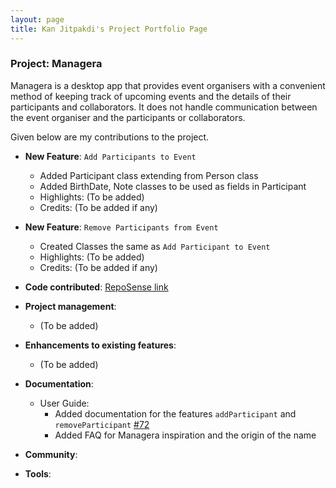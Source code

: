 ```yaml
---
layout: page
title: Kan Jitpakdi's Project Portfolio Page
---
```


### Project: Managera


Managera is a desktop app that provides event organisers with a convenient method of keeping track of upcoming events and the details of their participants and collaborators. It does not handle communication between the event organiser and the participants or collaborators.

Given below are my contributions to the project.

* **New Feature**: `Add Participants to Event`
  * Added Participant class extending from Person class
  * Added BirthDate, Note classes to be used as fields in Participant
  * Highlights: (To be added)
  * Credits: (To be added if any)

* **New Feature**: `Remove Participants from Event`
  * Created Classes the same as `Add Participant to Event`
  * Highlights: (To be added)
  * Credits: (To be added if any)

* **Code contributed**: [RepoSense link](https://nus-cs2103-ay2122s1.github.io/tp-dashboard/?search=AY2122S1-CS2103T-T10-2&sort=groupTitle&sortWithin=title&timeframe=commit&mergegroup=&groupSelect=groupByRepos&breakdown=true&checkedFileTypes=docs~functional-code~test-code~other&since=2021-09-17&tabOpen=true&tabType=authorship&tabAuthor=kanjitp&tabRepo=AY2122S1-CS2103T-T10-2%2Ftp%5Bmaster%5D&authorshipIsMergeGroup=false&authorshipFileTypes=docs~functional-code~test-code&authorshipIsBinaryFileTypeChecked=false)

* **Project management**:
  * (To be added)

* **Enhancements to existing features**:
  * (To be added)

* **Documentation**:
  * User Guide:
    * Added documentation for the features `addParticipant` and `removeParticipant` [\#72]()
    * Added FAQ for Managera inspiration and the origin of the name   

* **Community**:
  
* **Tools**:
  

